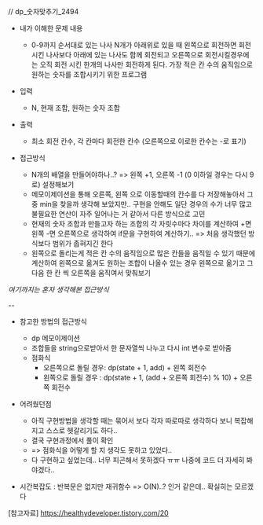 // dp_숫자맞추기_2494
- 내가 이해한 문제 내용
	- 0-9까지 순서대로 있는 나사 N개가 아래위로 있을 때 왼쪽으로 회전하면 회전시킨 나사보다 아래에 있는 나사도 함께 회전되고 오른쪽으로 회전시킬경우에는 오직 회전 시킨 한개의 나사만 회전하게 된다. 가장 적은 칸 수의 움직임으로 원하는 숫자를 조합시키기 위한 프로그램

- 입력
	- N, 현재 조합, 원하는 숫자 조합
- 출력
	- 최소 회전 칸수, 각 칸마다 회전한 칸수 (오른쪽으로 이로한 칸수는 -로 표기)

- 접근방식
	- N개의 배열을 만들어야하나..? => 왼쪽 +1, 오른쪽 -1 (0 이하일 경우는 다시 9로) 설정해보기
	- 메모이제이션을 통해 오른쪽, 왼쪽 으로 이동할때의 칸수를 다 저장해놓아서 그 중 min을 찾을까 생각해 보았지만.. 구현을 안해도 일단 경우의 수가 너무 많고 불필요한 연산이 자주 일어나는 거 같아서 다른 방식으로 고민
	- 현재의 숫자 조합과 만들고자 하는 조합의 각 자릿수마다 차이를 계산하여 +면 왼쪽 -면 오른쪽으로 생각하여 if문을 구현하여 계산하기.. => 처음 생각했던 방식보다 범위가 좁혀지긴 한다
	- 왼쪽으로 돌리는게 적은 칸 수의 움직임으로 많은 칸들을 움직일 수 있기 때문에 계산하여 왼쪽으로 옮겨도 원하는 조합이 나올수 있는 경우 왼쪽으로 옮기고 그 다음 한 칸 씩 오른쪽을 움직여서 맞춰보기

*여기까지는 혼자 생각해본 접근방식*

--

- 참고한 방법의 접근방식
	- dp 메모이제이션
	- 조합들을 string으로받아서 한 문자열씩 나누고 다시 int 변수로 받아줌
	- 점화식
		- 오른쪽으로 돌릴 경우: dp(state + 1, add) + 왼쪽 회전수
		- 왼쪽으로 돌릴 경우 : dp(state + 1, (add + 오른쪽 회전수) % 10) + 오른쪽 회전수

- 어려웠던점
	- 아직 구현방법을 생각할 때는 묶어서 보다 각자 따로따로 생각하다 보니 복잡해지고 스스로 헷갈리기도 하다..
	- 결국 구현과정에서 풀이 확인
	- => 점화식을 어떻게 할 지 생각도 못하고 있었다..
	- 다 구현하고 싶었는데.. 너무 피곤해서 못하겠다 ㅠㅠ 나중에 코드 더 자세히 봐야겠다..

- 시간복잡도 : 반복문은 없지만 재귀함수 => O(N)..? 인거 같은데.. 확실히는 모르겠다

[참고자료] <https://healthydeveloper.tistory.com/20>
